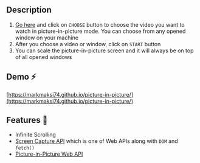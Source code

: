 ## Description
1. [Go here](https://markmaksi74.github.io/picture-in-picture/) and click on `CHOOSE` button to choose the video you want to watch in picture-in-picture mode. You can choose from any opened window on your machine
2. After you choose a video or window, click on `START` button
3. You can scale the picture-in-picture screen and it will always be on top of all opened windows

## Demo ⚡
[https://markmaksi74.github.io/picture-in-picture/](https://markmaksi74.github.io/picture-in-picture/)

## Features 🥁
- Infinite Scrolling
- [Screen Capture API](https://developer.mozilla.org/en-US/docs/Web/API/Screen_Capture_API/Using_Screen_Capture
) which is one of Web APIs along with `DOM` and `fetch()`
- [Picture-in-Picture Web API](https://css-tricks.com/an-introduction-to-the-picture-in-picture-web-api/#aa-entering-picture-in-picture-mode)
